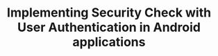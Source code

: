 ---
layout: tutorial
title: Implementing Security Check with User Authentication in Android applications
breadcrumb_title: Android applications
relevantTo: [android]
---